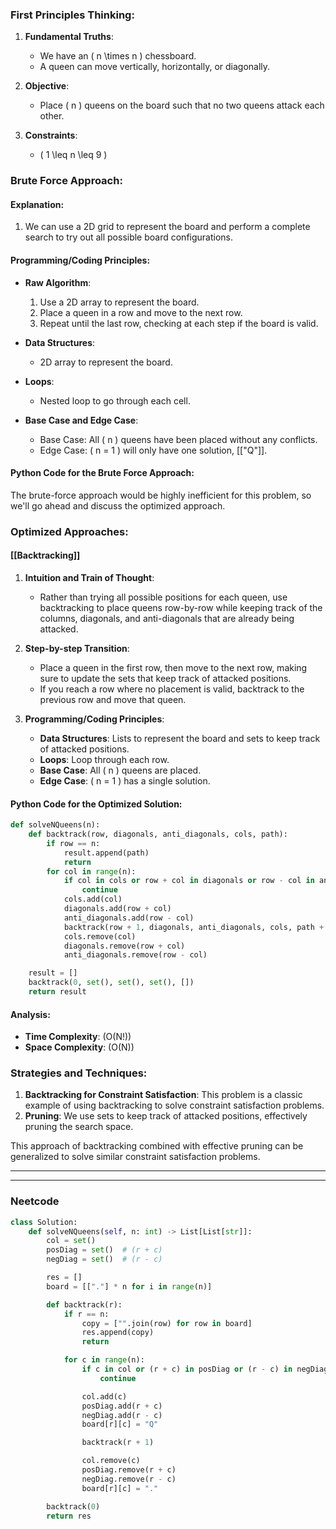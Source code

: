 ### First Principles Thinking:

1. **Fundamental Truths**: 
    - We have an \( n \times n \) chessboard.
    - A queen can move vertically, horizontally, or diagonally.

2. **Objective**: 
    - Place \( n \) queens on the board such that no two queens attack each other.
  
3. **Constraints**:
    - \( 1 \leq n \leq 9 \)

### Brute Force Approach:

#### Explanation:

1. We can use a 2D grid to represent the board and perform a complete search to try out all possible board configurations.

#### Programming/Coding Principles:

- **Raw Algorithm**:
    1. Use a 2D array to represent the board.
    2. Place a queen in a row and move to the next row.
    3. Repeat until the last row, checking at each step if the board is valid.
  
- **Data Structures**: 
    - 2D array to represent the board.
  
- **Loops**: 
    - Nested loop to go through each cell.
  
- **Base Case and Edge Case**: 
    - Base Case: All \( n \) queens have been placed without any conflicts.
    - Edge Case: \( n = 1 \) will only have one solution, [["Q"]].

#### Python Code for the Brute Force Approach:

The brute-force approach would be highly inefficient for this problem, so we'll go ahead and discuss the optimized approach.

### Optimized Approaches:

#### [[Backtracking]]

1. **Intuition and Train of Thought**: 
    - Rather than trying all possible positions for each queen, use backtracking to place queens row-by-row while keeping track of the columns, diagonals, and anti-diagonals that are already being attacked.

2. **Step-by-step Transition**: 
    - Place a queen in the first row, then move to the next row, making sure to update the sets that keep track of attacked positions.
    - If you reach a row where no placement is valid, backtrack to the previous row and move that queen.
  
3. **Programming/Coding Principles**:

    - **Data Structures**: Lists to represent the board and sets to keep track of attacked positions.
    - **Loops**: Loop through each row.
    - **Base Case**: All \( n \) queens are placed.
    - **Edge Case**: \( n = 1 \) has a single solution.

#### Python Code for the Optimized Solution:

```python
def solveNQueens(n):
    def backtrack(row, diagonals, anti_diagonals, cols, path):
        if row == n:
            result.append(path)
            return
        for col in range(n):
            if col in cols or row + col in diagonals or row - col in anti_diagonals:
                continue
            cols.add(col)
            diagonals.add(row + col)
            anti_diagonals.add(row - col)
            backtrack(row + 1, diagonals, anti_diagonals, cols, path + ["." * col + "Q" + "." * (n - col - 1)])
            cols.remove(col)
            diagonals.remove(row + col)
            anti_diagonals.remove(row - col)

    result = []
    backtrack(0, set(), set(), set(), [])
    return result
```

#### Analysis:

- **Time Complexity**: \(O(N!)\)
- **Space Complexity**: \(O(N)\)

### Strategies and Techniques:

1. **Backtracking for Constraint Satisfaction**: This problem is a classic example of using backtracking to solve constraint satisfaction problems.
2. **Pruning**: We use sets to keep track of attacked positions, effectively pruning the search space.

This approach of backtracking combined with effective pruning can be generalized to solve similar constraint satisfaction problems.

---
---
### Neetcode

```python
class Solution:
    def solveNQueens(self, n: int) -> List[List[str]]:
        col = set()
        posDiag = set()  # (r + c)
        negDiag = set()  # (r - c)

        res = []
        board = [["."] * n for i in range(n)]

        def backtrack(r):
            if r == n:
                copy = ["".join(row) for row in board]
                res.append(copy)
                return

            for c in range(n):
                if c in col or (r + c) in posDiag or (r - c) in negDiag:
                    continue

                col.add(c)
                posDiag.add(r + c)
                negDiag.add(r - c)
                board[r][c] = "Q"

                backtrack(r + 1)

                col.remove(c)
                posDiag.remove(r + c)
                negDiag.remove(r - c)
                board[r][c] = "."

        backtrack(0)
        return res

```